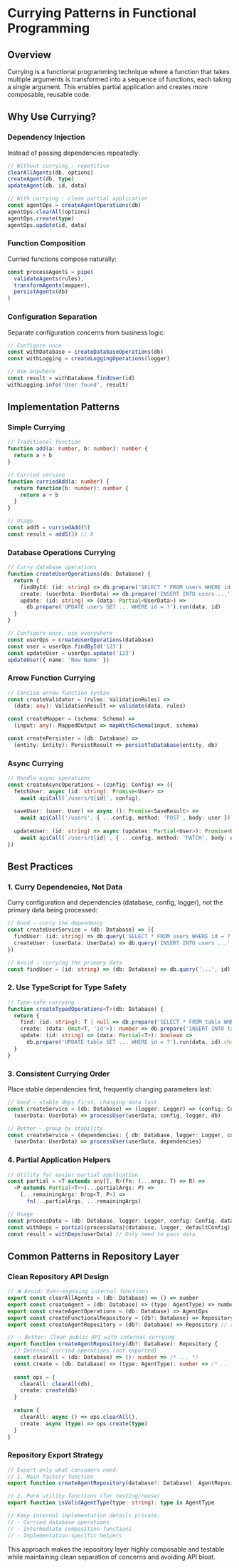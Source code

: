 # Currying Patterns in Functional Programming

## Overview

Currying is a functional programming technique where a function that takes multiple arguments is transformed into a sequence of functions, each taking a single argument. This enables partial application and creates more composable, reusable code.

## Why Use Currying?

### Dependency Injection
Instead of passing dependencies repeatedly:
```typescript
// Without currying - repetitive
clearAllAgents(db, options)
createAgent(db, type)
updateAgent(db, id, data)

// With currying - clean partial application
const agentOps = createAgentOperations(db)
agentOps.clearAll(options)
agentOps.create(type)
agentOps.update(id, data)
```

### Function Composition
Curried functions compose naturally:
```typescript
const processAgents = pipe(
  validateAgents(rules),
  transformAgents(mapper),
  persistAgents(db)
)
```

### Configuration Separation
Separate configuration concerns from business logic:
```typescript
// Configure once
const withDatabase = createDatabaseOperations(db)
const withLogging = createLoggingOperations(logger)

// Use anywhere
const result = withDatabase.findUser(id)
withLogging.info('User found', result)
```

## Implementation Patterns

### Simple Currying
```typescript
// Traditional function
function add(a: number, b: number): number {
  return a + b
}

// Curried version
function curriedAdd(a: number) {
  return function(b: number): number {
    return a + b
  }
}

// Usage
const add5 = curriedAdd(5)
const result = add5(3) // 8
```

### Database Operations Currying
```typescript
// Curry database operations
function createUserOperations(db: Database) {
  return {
    findById: (id: string) => db.prepare('SELECT * FROM users WHERE id = ?').get(id),
    create: (userData: UserData) => db.prepare('INSERT INTO users ...').run(userData),
    update: (id: string) => (data: Partial<UserData>) => 
      db.prepare('UPDATE users SET ... WHERE id = ?').run(data, id)
  }
}

// Configure once, use everywhere
const userOps = createUserOperations(database)
const user = userOps.findById('123')
const updateUser = userOps.update('123')
updateUser({ name: 'New Name' })
```

### Arrow Function Currying
```typescript
// Concise arrow function syntax
const createValidator = (rules: ValidationRules) => 
  (data: any): ValidationResult => validate(data, rules)

const createMapper = (schema: Schema) =>
  (input: any): MappedOutput => mapWithSchema(input, schema)

const createPersister = (db: Database) =>
  (entity: Entity): PersistResult => persistToDatabase(entity, db)
```

### Async Currying
```typescript
// Handle async operations
const createAsyncOperations = (config: Config) => ({
  fetchUser: async (id: string): Promise<User> => 
    await apiCall(`/users/${id}`, config),
  
  saveUser: (user: User) => async (): Promise<SaveResult> =>
    await apiCall('/users', { ...config, method: 'POST', body: user }),
    
  updateUser: (id: string) => async (updates: Partial<User>): Promise<User> =>
    await apiCall(`/users/${id}`, { ...config, method: 'PATCH', body: updates })
})
```

## Best Practices

### 1. Curry Dependencies, Not Data
Curry configuration and dependencies (database, config, logger), not the primary data being processed:

```typescript
// Good - curry the dependency
const createUserService = (db: Database) => ({
  findUser: (id: string) => db.query('SELECT * FROM users WHERE id = ?', id),
  createUser: (userData: UserData) => db.query('INSERT INTO users ...', userData)
})

// Avoid - currying the primary data
const findUser = (id: string) => (db: Database) => db.query('...', id)
```

### 2. Use TypeScript for Type Safety
```typescript
// Type-safe currying
function createTypedOperations<T>(db: Database) {
  return {
    find: (id: string): T | null => db.prepare('SELECT * FROM table WHERE id = ?').get(id) as T,
    create: (data: Omit<T, 'id'>): number => db.prepare('INSERT INTO table ...').run(data).lastInsertRowid,
    update: (id: string) => (data: Partial<T>): boolean => 
      db.prepare('UPDATE table SET ... WHERE id = ?').run(data, id).changes > 0
  }
}
```

### 3. Consistent Currying Order
Place stable dependencies first, frequently changing parameters last:

```typescript
// Good - stable deps first, changing data last
const createService = (db: Database) => (logger: Logger) => (config: Config) =>
  (userData: UserData) => processUser(userData, config, logger, db)

// Better - group by stability
const createService = (dependencies: { db: Database, logger: Logger, config: Config }) =>
  (userData: UserData) => processUser(userData, dependencies)
```

### 4. Partial Application Helpers
```typescript
// Utility for easier partial application
const partial = <T extends any[], R>(fn: (...args: T) => R) =>
  <P extends Partial<T>>(...partialArgs: P) =>
    (...remainingArgs: Drop<T, P>) =>
      fn(...partialArgs, ...remainingArgs)

// Usage
const processData = (db: Database, logger: Logger, config: Config, data: Data) => { /* ... */ }
const withDeps = partial(processData)(database, logger, defaultConfig)
const result = withDeps(userData) // Only need to pass data
```

## Common Patterns in Repository Layer

### Clean Repository API Design
```typescript
// ❌ Avoid: Over-exposing internal functions
export const clearAllAgents = (db: Database) => () => number
export const createAgent = (db: Database) => (type: AgentType) => number
export const createAgentOperations = (db: Database) => AgentOps
export const createFunctionalRepository = (db?: Database) => Repository
export const createAgentRepository = (db?: Database) => Repository // redundant!

// ✅ Better: Clean public API with internal currying
export function createAgentRepository(db?: Database): Repository {
  // Internal curried operations (not exported)
  const clearAll = (db: Database) => (): number => /* ... */
  const create = (db: Database) => (type: AgentType): number => /* ... */
  
  const ops = {
    clearAll: clearAll(db),
    create: create(db)
  }
  
  return {
    clearAll: async () => ops.clearAll(),
    create: async (type) => ops.create(type)
  }
}
```

### Repository Export Strategy
```typescript
// Export only what consumers need:
// 1. Main factory function
export function createAgentRepository(database?: Database): AgentRepository

// 2. Pure utility functions (for testing/reuse)
export function isValidAgentType(type: string): type is AgentType

// Keep internal implementation details private:
// - Curried database operations
// - Intermediate composition functions
// - Implementation-specific helpers
```

This approach makes the repository layer highly composable and testable while maintaining clean separation of concerns and avoiding API bloat.